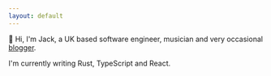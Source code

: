 ```yaml
---
layout: default
---
```

👋 Hi, I'm Jack, a UK based software engineer, musician and very occasional [blogger](/blog).

I'm currently writing Rust, TypeScript and React.
